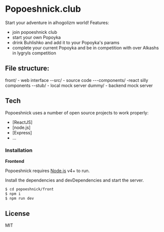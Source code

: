 # Popoeshnick.club

Start your adventure in alhogolizm world!
Features:
- join popoeshnick club
- start your own Popoyka
- drink Buhlishko and add it to your Popoyka's params
- complete your current Popoyka and be in competition with over Alkashs in lygryls competition

## File structure:
front/ - web interface
--src/ - source code
---components/ -react silly components
--stub/ - local mock server
dummy/ - backend mock server

## Tech

Popoeshnick uses a number of open source projects to work properly:

* [ReactJS]
* [node.js]
* [Express]
* ...

### Installation

**Frontend**

Popoeshnick requires [Node.js](https://nodejs.org/) v4+ to run.

Install the dependencies and devDependencies and start the server.

```sh
$ cd popoeshnick/front
$ npm i
$ npm run dev
```

License
----

MIT